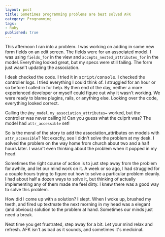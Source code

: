 ```yaml
---
layout: post
title: Sometimes programming problems are best solved AFK
category: Programming
tags:
- Ruby
published: true
---
```

This afternoon I ran into a problem. I was working on adding in some new form fields on an edit screen. The fields were for an associated model. I was using `fields_for` in the view and `accepts_nested_attributes_for` in the model. Everything looked great, but my specs were still failing. The form just wasn't updating the association.

I desk checked the code. I tried it in <kbd>script/console</kbd>. I checked the controller logs. I tried everything I could think of.  I struggled for an hour or so before I called in for help. By then end of the day, neither a more experienced developer or myself could figure out why it wasn't working.  We were ready to blame plugins, rails, or anything else. Looking over the code, everything looked correct.

Calling the `@my_model.my_association_attributes=` worked, but the controller was never calling it! Can you guess what the culprit was?  The model had `attr_accessible` set!

So is the moral of the story to add the association_attributes on models with `attr_accessible`? Not exactly, see I didn't solve the problem at my desk. I solved the problem on the way home from church about two and a half hours later. I wasn't even thinking about the problem when it popped in my head.

Sometimes the right course of action is to just step away from the problem for awhile, and let our mind work on it. A week or so ago, I had struggled for a couple hours trying to figure out how to solve a particular problem cleanly. I had about half a dozen ways to solve it, but thinking of actually implementing any of them made me feel dirty. I knew there was a good way to solve this problem.

How did I come up with a solution? I slept. When I woke up, brushed my teeth, and fired up textmate the next morning in my head was a elegant (and obvious) solution to the problem at hand. Sometimes our minds just need a break.

Next time you get frustrated, step away for a bit. Let your mind relax and refresh. AFK isn't as bad as it sounds, and sometimes it's medicinal.
